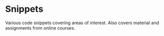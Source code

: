 Snippets
========

Various code snippets covering areas of interest. Also covers material and
assignments from online courses.

